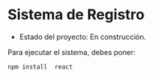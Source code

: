 <h1>Sistema de Registro</h1>

- Estado del proyecto: En construcción.

Para ejecutar el sistema, debes poner:

```npm install  react ```
